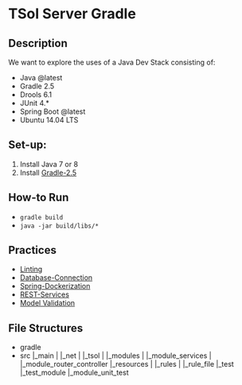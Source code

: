 # TSol Server Gradle

## Description
We want to explore the uses of a Java Dev Stack consisting of:
* Java @latest
* Gradle 2.5
* Drools 6.1
* JUnit 4.*
* Spring Boot @latest
* Ubuntu 14.04 LTS

## Set-up:
1. Install Java 7 or 8
2. Install [Gradle-2.5](http://exponential.io/blog/2015/03/30/install-gradle-on-ubuntu-linux/)

## How-to Run
* `gradle build`
* `java -jar build/libs/*`

## Practices
* [Linting](https://github.com/google/styleguide)
* [Database-Connection](https://spring.io/guides/gs/relational-data-access/)
* [Spring-Dockerization](http://spring.io/guides/gs/spring-boot-docker/)
* [REST-Services](https://spring.io/guides/tutorials/bookmarks/)
* [Model Validation](http://spring.io/guides/gs/validating-form-input/)

## File Structures
- gradle
- src
    |_main
    |  |_net
    |      |_tsol
    |          |_modules
    |              |_module_services
    |              |_module_router_controller
    |_resources
    |  |_rules
    |       |_rule_file
    |_test
        |_test_module
            |_module_unit_test
